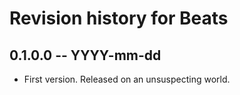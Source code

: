 # Revision history for Beats

## 0.1.0.0 -- YYYY-mm-dd

* First version. Released on an unsuspecting world.
